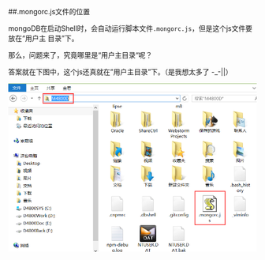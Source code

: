 ##.mongorc.js文件的位置

mongoDB在启动Shell时，会自动运行脚本文件`.mongorc.js`，但是这个js文件要放在“用户主
目录”下。

那么，问题来了，究竟哪里是“用户主目录“呢？

答案就在下图中，这个js还真就在”用户主目录”下。（是我想太多了 -_-||）

![用户主目录](/resources/forKnowledge/mongoDB/用户主目录.png "用户主目录")
